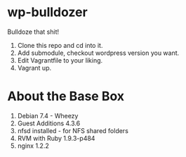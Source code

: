 wp-bulldozer
============

Bulldoze that shit!


1. Clone this repo and cd into it.
2. Add submodule, checkout wordpress version you want.
3. Edit Vagrantfile to your liking. 
4. Vagrant up.



About the Base Box
==================
1. Debian 7.4 - Wheezy
2. Guest Additions 4.3.6
3. nfsd installed - for NFS shared folders
4. RVM with Ruby 1.9.3-p484
5. nginx 1.2.2

